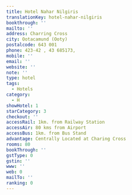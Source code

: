 ```yaml
---
title: Hotel Nahar Nilgiris
translationKey: hotel-nahar-nilgiris
bookthrough: ''
mailto: ''
address: Charring Cross
city: Ootacamund (Ooty)
postalcode: 643 001
phone: 423-42 , 43 685173,
mobile: ''
email: ''
website: ''
note: ''
type: hotel
tags:
  - Hotels
category:
  - H
showHotel: 1
starCategory: 3
checkout: ''
accessRail: 1km. from Railway Station
accessAir: 80 kms from Airport
accessBus: 1km. from Bus Stand
advantage: Centrally Located at Charing Cross
rooms: 80
bookThrough: ''
gstType: 0
gstin: ''
www: ''
web: 0
mailTo: ''
ranking: 0
---
```







